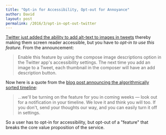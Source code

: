 ```yaml
---
title: "Opt-in for Accessibility, Opt-out for Annoyance"
author: David
layout: post
permalink: /2016/3/opt-in-opt-out-twitter
---
```

[Twitter just added the ability to add alt-text to images in tweets](https://blog.twitter.com/2016/accessible-images-for-everyone) thereby making them screen reader accessible, but you have to _opt-in to use this feature._ From the announcement:

> Enable this feature by using the compose image descriptions option in the Twitter app's accessibility settings. The next time you add an image to a Tweet, each thumbnail in the composer will have an add description button.

Now here is a quote from the [blog post announcing the algorithmically sorted timeline](https://blog.twitter.com/2016/never-miss-important-tweets-from-people-you-follow):

> ...we'll be turning on the feature for you in coming weeks — look out for a notification in your timeline. We love it and think you will too. If you don't, send your thoughts our way, and you can easily turn it off in settings.

So a user has to opt-in for accessibility, but opt-out of a "feature" that breaks the core value proposition of the service.
